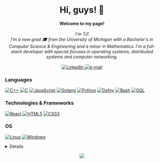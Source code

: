 <h1 align="center">Hi, guys! 👋 </h1>

<p align="center">
    <b>Welcome to my page!</b><br><br>
    <i>
        I'm TJ!<br>
        I'm a new grad 🎓 from the University of Michigan with a Bachelor's in Computer Science & Engineering and a minor in Mathematics.
        I'm a full-stack developer with special focuses in operating systems, distributed systems and computer networking.<br>
    </i><br>
    <a href="https://www.linkedin.com/in/dokastho">
        <img src="https://img.shields.io/badge/LinkedIn-blue?style=flat-square&logo=linkedin" alt="LinkedIn">
    </a>
    <a href="mailto:tjdokas@gmail.com">
        <img src="https://img.shields.io/badge/Email-blue?style=flat-square&logo=gmail&logoColor=white" alt="e-mail">
    </a>
</p>

### Languages
[![C++](https://img.shields.io/badge/c++-black?style=for-the-badge&logo=cplusplus)](https://github.com/dokastho)
[![C](https://img.shields.io/badge/c-black?style=for-the-badge&logo=c)](https://github.com/dokastho)
[![JavaScript](https://img.shields.io/badge/javascript-black?style=for-the-badge&logo=javascript)](https://github.com/dokastho)
[![Golang](https://img.shields.io/badge/go-black?style=for-the-badge&logo=go)](https://github.com/dokastho)
[![Python](https://img.shields.io/badge/python-black?style=for-the-badge&logo=python)](https://github.com/dokastho)
[![Dafny](https://img.shields.io/badge/dafny-black?style=for-the-badge&logo=dafny)](https://github.com/dokastho)
[![Bash](https://img.shields.io/badge/bash-black?style=for-the-badge&logo=gnu-bash&logoColor=white)](https://github.com/dokastho)
[![SQL](https://img.shields.io/badge/sql-black?style=for-the-badge&logo=mysql)](https://github.com/dokastho)

### Technologies & Frameworks
[![React](https://img.shields.io/badge/react-black?style=for-the-badge&logo=react)](https://github.com/dokastho)
[![HTML5](https://img.shields.io/badge/html5-black?style=for-the-badge&logo=html5)](https://hub.docker.com/u/dokastho)
[![CSS3](https://img.shields.io/badge/css3-black?style=for-the-badge&logo=css3)](https://hub.docker.com/u/dokastho)

### OS
[![Linux](https://img.shields.io/badge/linux-black?style=for-the-badge&logo=Linux)](https://github.com/dokastho)
[![Windows](https://img.shields.io/badge/Windows-black?style=for-the-badge&logo=Windows)](https://github.com/dokastho)

<details>
<p align="center">
  <a href="https://github.com/dokastho">
    <img src="http://github-profile-summary-cards.vercel.app/api/cards/profile-details?username=dokastho&theme=transparent" />
  </a>
  <a href="https://github.com/dokastho">
    <img src="https://github-readme-streak-stats.herokuapp.com/?user=dokastho&hide_border=true&card_width=338&theme=transparent" />
  </a>
  <a href="https://github.com/dokastho">
    <img src="http://github-profile-summary-cards.vercel.app/api/cards/stats?username=dokastho&theme=transparent" />
  </a>
  <a href="https://github.com/dokastho">
    <img src="https://github-readme-stats.vercel.app/api/top-langs/?username=dokastho&langs_count=10&exclude_repo=&hide=jupyter%20notebook,vim%20script,cmake,makefile,batchfile,emacs%20lisp,css,html&layout=default&card_width=699&hide_border=true&theme=transparent" />
  </a>
</p>
</details>

<p align="center">
  <a href="https://github.com/dokastho">
    <img src="https://komarev.com/ghpvc/?username=dokastho&color=blue&style=flat)" />
  </a>
</p>

<!--
**dokastho/dokastho** is a ✨ _special_ ✨ repository because its `README.md` (this file) appears on your GitHub profile.
-->
